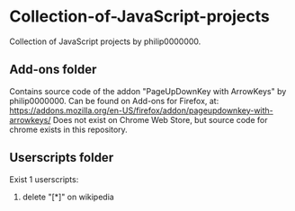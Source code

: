 # Collection-of-JavaScript-projects
Collection of JavaScript projects by philip0000000.

## Add-ons folder

Contains source code of the addon "PageUpDownKey with ArrowKeys" by philip0000000.
Can be found on Add-ons for Firefox, at: https://addons.mozilla.org/en-US/firefox/addon/pageupdownkey-with-arrowkeys/
Does not exist on Chrome Web Store, but source code for chrome exists in this repository.

## Userscripts folder

Exist 1 userscripts:
1. delete "[*]" on wikipedia
